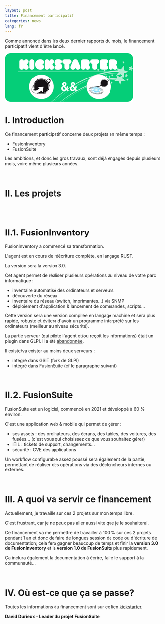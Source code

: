 ```yaml
---
layout: post
title: Financement participatif
categories: news
lang: fr
---
```


Comme annoncé dans les deux dernier rapports du mois, le financement participatif vient d'être lancé.

<a href="https://www.kickstarter.com/projects/ddurieux/free-software-fusioninventory-30-andand-fusionsuite-10">
  <img src="/assets/img/kickstarter.png" width="413">
</a>


# I. Introduction

Ce financement participatif concerne deux projets en même temps : 

* FusionInventory
* FusionSuite

Les ambitions, et donc les gros travaux, sont déjà engagés depuis plusieurs mois, voire même plusieurs années.

<br/>

# II. Les projets

<br>
<br>

# II.1. FusionInventory

FusionInventory a commencé sa transformation.

L'agent est en cours de réécriture complète, en langage RUST.

La version sera la version 3.0.

Cet agent permet de réaliser plusieurs opérations au niveau de votre parc informatique : 

 * inventaire automatisé des ordinateurs et serveurs
 * découverte du réseau
 * inventaire du réseau (switch, imprimantes...) via SNMP
 * déploiement d'application & lancement de commandes, scripts...

Cette version sera une version compilée en langage machine et sera plus rapide, robuste et évitera d'avoir un programme interprété sur les ordinateurs (meilleur au niveau sécurité).

La partie serveur (qui pilote l'agent et/ou reçoit les informations) était un plugin dans GLPI. Il a été [abandonnée](https://fusioninventory.org/news/2024/03/27/plugin-fusioninventory-gsit-glpi-support-status.html).

Il existe/va exister au moins deux serveurs : 

 * intégré dans GSIT (fork de GLPI)
 * intégré dans FusionSuite (cf le paragraphe suivant)

<br/>

# II.2. FusionSuite

FusionSuite est un logiciel, commencé en 2021 et développé à 60 % environ.

C'est une application web & mobile qui permet de gérer :

 * ses assets : des ordinateurs, des écrans, des tables, des voitures, des fusées... (c'est vous qui choisissez ce que vous souhaitez gérer)
 * ITIL : tickets de support, changements...
 * sécurité : CVE des applications

Un workflow configurable assez poussé sera également de la partie, permettant de réaliser des opérations via des déclencheurs internes ou externes.

<br/>


# III. A quoi va servir ce financement

Actuellement, je travaille sur ces 2 projets sur mon temps libre.

C'est frustrant, car je ne peux pas aller aussi vite que je le souhaiterai.

Ce financement va me permettre de travailler à 100 % sur ces 2 projets pendant 1 an et donc de faire de longues session de code ou d'écriture de documentation; cela fera gagner beaucoup de temps et finir la **version 3.0 de FusionInventory** et la **version 1.0 de FusionSuite** plus rapidement.

Ça inclura également la documentation à écrire, faire le support à la communauté...

<br>

# IV. Où est-ce que ça se passe?

Toutes les informations du financement sont sur ce lien [kickstarter](https://www.kickstarter.com/projects/ddurieux/free-software-fusioninventory-30-andand-fusionsuite-10).


**David Durieux - Leader du projet FusionSuite**
